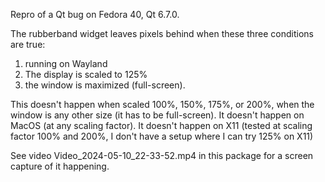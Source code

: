 Repro of a Qt bug on Fedora 40, Qt 6.7.0. 

The rubberband widget leaves pixels behind when these three conditions are true:
1. running on Wayland
2. The display is scaled to 125%
3. the window is maximized (full-screen).

This doesn't happen when scaled 100%, 150%, 175%, or 200%, when the window is any other size (it has to be full-screen). 
It doesn't happen on MacOS (at any scaling factor). 
It doesn't happen on X11 (tested at scaling factor 100% and 200%, I don't have a setup where I can try 125% on X11)

See video Video_2024-05-10_22-33-52.mp4 in this package for a screen capture of it happening. 

